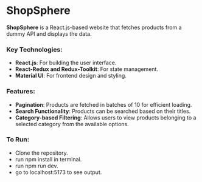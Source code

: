 # ShopSphere

**ShopSphere** is a React.js-based website that fetches products from a dummy API and displays the data.

### Key Technologies:
- **React.js**: For building the user interface.
- **React-Redux and Redux-Toolkit**: For state management.
- **Material UI**: For frontend design and styling.

### Features:
- **Pagination**: Products are fetched in batches of 10 for efficient loading.
- **Search Functionality**: Products can be searched based on their titles.
- **Category-based Filtering**: Allows users to view products belonging to a selected category from the available options.


### To Run:
- Clone the repository.
- run npm install in terminal.
- run npm run dev.
- go to localhost:5173 to see output.
